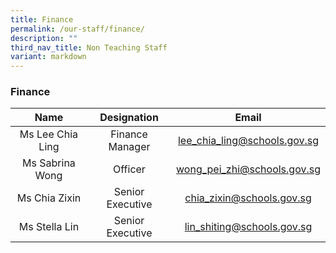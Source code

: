 ```yaml
---
title: Finance
permalink: /our-staff/finance/
description: ""
third_nav_title: Non Teaching Staff
variant: markdown
---
```

### Finance

| Name | Designation | Email |
|:---:|:---:|:---:|
| Ms Lee Chia Ling | Finance Manager | [lee\_chia\_ling@schools.gov.sg](mailto:lee_chia_ling@schools.gov.sg) |
| Ms Sabrina Wong | Officer | [wong\_pei\_zhi@schools.gov.sg](mailto:wong_pei_zhi@schools.gov.sg) |
| Ms Chia Zixin | Senior Executive | [chia\_zixin@schools.gov.sg](mailto:chia_zixin@schools.gov.sg) |
| Ms Stella Lin | Senior Executive | [lin\_shiting@schools.gov.sg](mailto:lin_shiting@schools.gov.sg) |